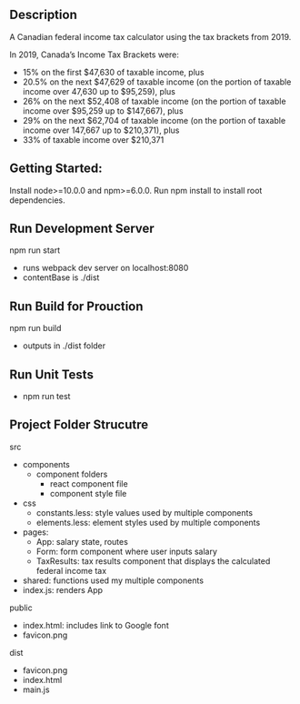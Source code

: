 ## Description

A Canadian federal income tax calculator using the tax brackets from 2019.

In 2019, Canada’s Income Tax Brackets were:

- 15% on the first \$47,630 of taxable income, plus
- 20.5% on the next $47,629 of taxable income (on the portion of taxable income over 47,630 up to $95,259), plus
- 26% on the next $52,408 of taxable income (on the portion of taxable income over $95,259 up to \$147,667), plus
- 29% on the next $62,704 of taxable income (on the portion of taxable income over 147,667 up to $210,371), plus
- 33% of taxable income over \$210,371

## Getting Started:

Install node>=10.0.0 and npm>=6.0.0.
Run npm install to install root dependencies.

## Run Development Server

npm run start

- runs webpack dev server on localhost:8080
- contentBase is ./dist

## Run Build for Prouction

npm run build

- outputs in ./dist folder

## Run Unit Tests

- npm run test

## Project Folder Strucutre

src

- components
  - component folders
    - react component file
    - component style file
- css
  - constants.less: style values used by multiple components
  - elements.less: element styles used by multiple components
- pages:
  - App: salary state, routes
  - Form: form component where user inputs salary
  - TaxResults: tax results component that displays the calculated federal income tax
- shared: functions used my multiple components
- index.js: renders App

public

- index.html: includes link to Google font
- favicon.png

dist

- favicon.png
- index.html
- main.js
